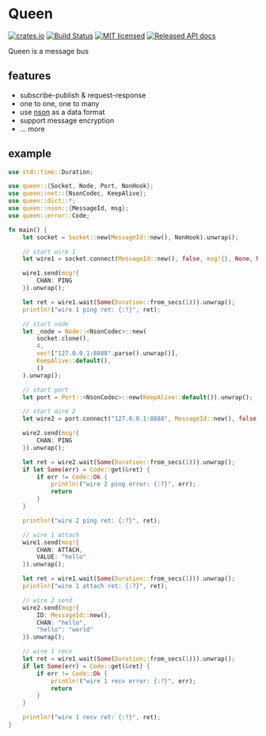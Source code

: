 # Queen

[![crates.io](https://img.shields.io/crates/v/queen.svg)](https://crates.io/crates/queen)
[![Build Status](https://travis-ci.org/danclive/queen.svg?branch=master)](https://travis-ci.org/danclive/queen)
[![MIT licensed](https://img.shields.io/badge/license-MIT-blue.svg)](./LICENSE)
[![Released API docs](https://docs.rs/queen/badge.svg)](https://docs.rs/queen)

Queen is a message bus

## features

* subscribe-publish & request-response
* one to one, one to many
* use [nson](https://github.com/danclive/nson) as a data format
* support message encryption
* ... more

## example

```rust
use std::time::Duration;

use queen::{Socket, Node, Port, NonHook};
use queen::net::{NsonCodec, KeepAlive};
use queen::dict::*;
use queen::nson::{MessageId, msg};
use queen::error::Code;

fn main() {
    let socket = Socket::new(MessageId::new(), NonHook).unwrap();

    // start wire 1
    let wire1 = socket.connect(MessageId::new(), false, msg!{}, None, None).unwrap();

    wire1.send(msg!{
        CHAN: PING
    }).unwrap();

    let ret = wire1.wait(Some(Duration::from_secs(1))).unwrap();
    println!("wire 1 ping ret: {:?}", ret);

    // start node
    let _node = Node::<NsonCodec>::new(
        socket.clone(),
        4,
        vec!["127.0.0.1:8888".parse().unwrap()],
        KeepAlive::default(),
        ()
    ).unwrap();

    // start port
    let port = Port::<NsonCodec>::new(KeepAlive::default()).unwrap();

    // start wire 2
    let wire2 = port.connect("127.0.0.1:8888", MessageId::new(), false, msg!{}, None, None).unwrap();

    wire2.send(msg!{
        CHAN: PING
    }).unwrap();

    let ret = wire2.wait(Some(Duration::from_secs(1))).unwrap();
    if let Some(err) = Code::get(&ret) {
        if err != Code::Ok {
            println!("wire 2 ping error: {:?}", err);
            return
        }
    }

    println!("wire 2 ping ret: {:?}", ret);

    // wire 1 attach
    wire1.send(msg!{
        CHAN: ATTACH,
        VALUE: "hello"
    }).unwrap();

    let ret = wire1.wait(Some(Duration::from_secs(1))).unwrap();
    println!("wire 1 attach ret: {:?}", ret);

    // wire 2 send
    wire2.send(msg!{
        ID: MessageId::new(),
        CHAN: "hello",
        "hello": "world"
    }).unwrap();

    // wire 1 recv
    let ret = wire1.wait(Some(Duration::from_secs(1))).unwrap();
    if let Some(err) = Code::get(&ret) {
        if err != Code::Ok {
            println!("wire 1 recv error: {:?}", err);
            return
        }
    }

    println!("wire 1 recv ret: {:?}", ret);
}
```
